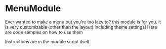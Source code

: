 # MenuModule

Ever wanted to make a menu but you're too lazy to? this module is for you. it is very customizable (other than the layout) including theme settings!
Here are code samples on how to use them

Instructions are in the module script itself.

